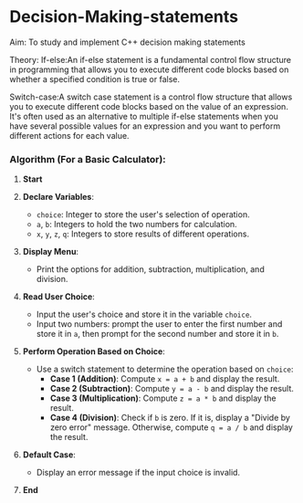 # Decision-Making-statements
Aim:
To study and implement C++ decision making statements

Theory:
If-else:An if-else statement is a fundamental control flow structure in programming that allows you to execute different code blocks based on whether a specified condition is true or false.

Switch-case:A switch case statement is a control flow structure that allows you to execute different code blocks based on the value of an expression. It's often used as an alternative to multiple if-else statements when you have several possible values for an expression and you want to perform different actions for each value.

### Algorithm (For a Basic Calculator):

1. **Start**

2. **Declare Variables**:
   - `choice`: Integer to store the user's selection of operation.
   - `a`, `b`: Integers to hold the two numbers for calculation.
   - `x`, `y`, `z`, `q`: Integers to store results of different operations.

3. **Display Menu**:
   - Print the options for addition, subtraction, multiplication, and division.

4. **Read User Choice**:
   - Input the user's choice and store it in the variable `choice`.
   - Input two numbers: prompt the user to enter the first number and store it in `a`, then prompt for the second number and store it in `b`.

5. **Perform Operation Based on Choice**:
   - Use a switch statement to determine the operation based on `choice`:
     - **Case 1 (Addition)**: Compute `x = a + b` and display the result.
     - **Case 2 (Subtraction)**: Compute `y = a - b` and display the result.
     - **Case 3 (Multiplication)**: Compute `z = a * b` and display the result.
     - **Case 4 (Division)**: Check if `b` is zero. If it is, display a "Divide by zero error" message. Otherwise, compute `q = a / b` and display the result.

6. **Default Case**:
   - Display an error message if the input choice is invalid.

7. **End**
